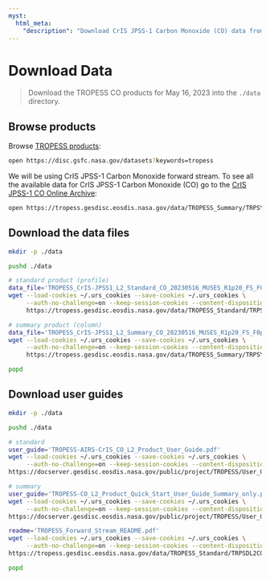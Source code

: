 ```yaml
---
myst:
  html_meta:
    "description": "Download CrIS JPSS-1 Carbon Monoxide (CO) data from GES DISC."
---
```


# Download Data

> Download the TROPESS CO products for May 16, 2023 into  the `./data` directory.

## Browse products

Browse [TROPESS products](https://disc.gsfc.nasa.gov/datasets?keywords=tropess):

```bash
open https://disc.gsfc.nasa.gov/datasets?keywords=tropess
```

We will be using CrIS JPSS-1 Carbon Monoxide forward stream. To see all the available data for CrIS JPSS-1 Carbon Monoxide (CO) go to the [CrIS JPSS-1 CO Online Archive](https://tropess.gesdisc.eosdis.nasa.gov/data/TROPESS_Summary/TRPSYL2COCRS1FS.1):

```bash
open https://tropess.gesdisc.eosdis.nasa.gov/data/TROPESS_Summary/TRPSYL2COCRS1FS.1
```

## Download the data files

```bash
mkdir -p ./data

pushd ./data

# standard product (profile)
data_file='TROPESS_CrIS-JPSS1_L2_Standard_CO_20230516_MUSES_R1p20_FS_F0p6.nc'
wget --load-cookies ~/.urs_cookies --save-cookies ~/.urs_cookies \
     --auth-no-challenge=on --keep-session-cookies --content-disposition --continue \
     https://tropess.gesdisc.eosdis.nasa.gov/data/TROPESS_Standard/TRPSDL2COCRS1FS.1/2023/$data_file

# summary product (column)
data_file='TROPESS_CrIS-JPSS1_L2_Summary_CO_20230516_MUSES_R1p20_FS_F0p6.nc'
wget --load-cookies ~/.urs_cookies --save-cookies ~/.urs_cookies \
     --auth-no-challenge=on --keep-session-cookies --content-disposition --continue \
     https://tropess.gesdisc.eosdis.nasa.gov/data/TROPESS_Summary/TRPSYL2COCRS1FS.1/2023/$data_file

popd
```

## Download user guides

```bash
mkdir -p ./data

pushd ./data

# standard
user_guide='TROPESS-AIRS-CrIS_CO_L2_Product_User_Guide.pdf'
wget --load-cookies ~/.urs_cookies --save-cookies ~/.urs_cookies \
     --auth-no-challenge=on --keep-session-cookies --content-disposition --continue \
https://docserver.gesdisc.eosdis.nasa.gov/public/project/TROPESS/User_Guides/$user_guide

# summary
user_guide='TROPESS-CO_L2_Product_Quick_Start_User_Guide_Summary_only.pdf'
wget --load-cookies ~/.urs_cookies --save-cookies ~/.urs_cookies \
     --auth-no-challenge=on --keep-session-cookies --content-disposition --continue \
https://docserver.gesdisc.eosdis.nasa.gov/public/project/TROPESS/User_Guides/$user_guide

readme='TROPESS_Forward_Stream_README.pdf'
wget --load-cookies ~/.urs_cookies --save-cookies ~/.urs_cookies \
     --auth-no-challenge=on --keep-session-cookies --content-disposition --continue \
https://tropess.gesdisc.eosdis.nasa.gov/data/TROPESS_Standard/TRPSDL2COCRS1FS.1/doc/$readme

popd     
```
